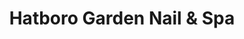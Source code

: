 ---
title: "Hatboro Garden Nail & Spa"
url: /hatboro/hatboro-garden-nail-und-spa/
shop: Kosmetik
---